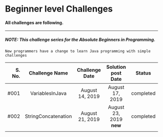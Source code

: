 # Beginner level Challenges 

#### All challenges are following.

-------------------------------------------------

##### NOTE: _This challenge series for the Absolute Beginners in Programming._

    New programmers have a change to learn Java programming with simple challenges 

| S. No.    | Challenge Name      |   Challenge Date    | Solution post Date                 |   Status   |
| ---:      |        :---:        |        :---:        |        :---:                       |    :---:   |
|   #001    |  VariablesInJava    |   August 14, 2019   |  August 17, 2019                   | completed  |
|   #002    |  StringConcatenation|   August 21, 2019   |  August 23, 2019 __new__           | completed  |
|           |                     |                     |                                    |            |
